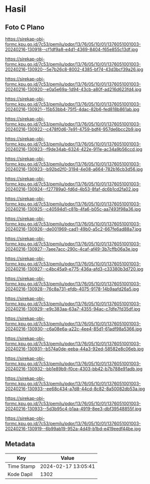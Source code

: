 # Hasil

## Foto C Plano

https://sirekap-obj-formc.kpu.go.id/7c53/pemilu/pdpr/13/76/05/10/01/1376051001003-20240216-130918--cf1df9a8-e4d1-4369-8404-f65e855c13df.jpg

https://sirekap-obj-formc.kpu.go.id/7c53/pemilu/pdpr/13/76/05/10/01/1376051001003-20240216-130920--5e7b26c8-8002-4385-bf74-43d3bcf39a26.jpg

https://sirekap-obj-formc.kpu.go.id/7c53/pemilu/pdpr/13/76/05/10/01/1376051001003-20240216-130920--e0a5e69a-1d94-43cb-a80f-ad216d623fd4.jpg

https://sirekap-obj-formc.kpu.go.id/7c53/pemilu/pdpr/13/76/05/10/01/1376051001003-20240216-130921--15b53bb4-75f5-4dac-82b6-fed818b861ab.jpg

https://sirekap-obj-formc.kpu.go.id/7c53/pemilu/pdpr/13/76/05/10/01/1376051001003-20240216-130922--c478f0d6-7e91-4759-bdf4-957de6bcc2b9.jpg

https://sirekap-obj-formc.kpu.go.id/7c53/pemilu/pdpr/13/76/05/10/01/1376051001003-20240216-130923--f9de34ab-6324-422e-911e-ac34a9b56ccd.jpg

https://sirekap-obj-formc.kpu.go.id/7c53/pemilu/pdpr/13/76/05/10/01/1376051001003-20240216-130923--b92bd2f0-3194-4e08-a664-782b16cb3d56.jpg

https://sirekap-obj-formc.kpu.go.id/7c53/pemilu/pdpr/13/76/05/10/01/1376051001003-20240216-130924--f27789a0-fd6d-4b53-8faf-dc6b1cd2fa02.jpg

https://sirekap-obj-formc.kpu.go.id/7c53/pemilu/pdpr/13/76/05/10/01/1376051001003-20240216-130925--c40594d1-c81b-4fa6-b05c-aa7493f98a36.jpg

https://sirekap-obj-formc.kpu.go.id/7c53/pemilu/pdpr/13/76/05/10/01/1376051001003-20240216-130926--de001969-cad1-49b0-a5c2-667fe6ad88a7.jpg

https://sirekap-obj-formc.kpu.go.id/7c53/pemilu/pdpr/13/76/05/10/01/1376051001003-20240216-130927--7aee7acc-290c-4caf-af49-3b7cffb06a3e.jpg

https://sirekap-obj-formc.kpu.go.id/7c53/pemilu/pdpr/13/76/05/10/01/1376051001003-20240216-130927--c4bc45a9-e775-436a-afd3-c33380b3d720.jpg

https://sirekap-obj-formc.kpu.go.id/7c53/pemilu/pdpr/13/76/05/10/01/1376051001003-20240216-130928--76c8a731-efdb-4075-9178-14b9aafd26a5.jpg

https://sirekap-obj-formc.kpu.go.id/7c53/pemilu/pdpr/13/76/05/10/01/1376051001003-20240216-130929--e9c383aa-63a7-4355-94ac-c7dfe7fd35df.jpg

https://sirekap-obj-formc.kpu.go.id/7c53/pemilu/pdpr/13/76/05/10/01/1376051001003-20240216-130930--c6a08e6a-a22c-4ee4-85d1-61adf98a5366.jpg

https://sirekap-obj-formc.kpu.go.id/7c53/pemilu/pdpr/13/76/05/10/01/1376051001003-20240216-130931--b574a0de-eeba-44a3-92ed-58582e8c06eb.jpg

https://sirekap-obj-formc.kpu.go.id/7c53/pemilu/pdpr/13/76/05/10/01/1376051001003-20240216-130932--bb1e89b9-f0ce-4303-bb42-b7b788e91adb.jpg

https://sirekap-obj-formc.kpu.go.id/7c53/pemilu/pdpr/13/76/05/10/01/1376051001003-20240216-130933--ee68c434-a7d8-44cd-8c82-8a50082db53a.jpg

https://sirekap-obj-formc.kpu.go.id/7c53/pemilu/pdpr/13/76/05/10/01/1376051001003-20240216-130933--5d3b95c4-b1aa-4919-8ee3-dbf39548855f.jpg

https://sirekap-obj-formc.kpu.go.id/7c53/pemilu/pdpr/13/76/05/10/01/1376051001003-20240216-130919--6b99ab19-952a-4d49-b1bd-e419eedf44be.jpg


## Metadata

| Key        | Value               |
| ---------- | ------------------- |
| Time Stamp | 2024-02-17 13:05:41 |
| Kode Dapil | 1302                |



